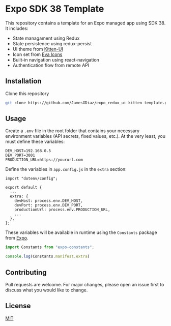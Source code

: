 # Expo SDK 38 Template

This repository contains a template for an Expo managed app using SDK 38.
It includes:
- State managament using Redux
- State persistence using redux-persist
- UI theme from [Kitten-UI](https://akveo.github.io/react-native-ui-kitten/)
- Icon set from [Eva Icons](https://github.com/akveo/eva-icons/)
- Built-in navigation using react-navigation
- Authentication flow from remote API


## Installation

Clone this repository 

```bash
git clone https://github.com/JamesGDiaz/expo_redux_ui-kitten-template.git
```

## Usage

Create a `.env` file in the root folder that contains your necessary environment variables (API secrets, fixed values, etc.).
At the very least, you must define these variables:

```
DEV_HOST=192.168.0.5
DEV_PORT=3001
PRODUCTION_URL=https://yoururl.com
```

Define the variables in `app.config.js` in the `extra` section:
```
import "dotenv/config";

export default {
  ...
  extra: {
    devHost: process.env.DEV_HOST,
    devPort: process.env.DEV_PORT,
    productionUrl: process.env.PRODUCTION_URL,
    ...
  },
};
```

These variables will be available in runtime using the `Constants` package from [Expo](https://docs.expo.io/versions/latest/sdk/constants/).
```javascript
import Constants from "expo-constants";

console.log(Constants.manifest.extra)
```

## Contributing
Pull requests are welcome. For major changes, please open an issue first to discuss what you would like to change.

## License
[MIT](https://choosealicense.com/licenses/mit/)